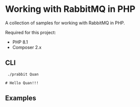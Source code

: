 # Working with RabbitMQ in PHP

A collection of samples for working with RabbitMQ in PHP.

Required for this project:

- PHP 8.1
- Composer 2.x

## CLI

```shell
 ./prabbit Quan
 
# Hello Quan!!!
```

## Examples




